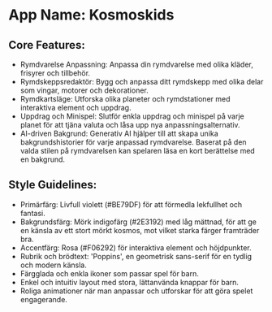 # **App Name**: Kosmoskids

## Core Features:

- Rymdvarelse Anpassning: Anpassa din rymdvarelse med olika kläder, frisyrer och tillbehör.
- Rymdskeppsredaktör: Bygg och anpassa ditt rymdskepp med olika delar som vingar, motorer och dekorationer.
- Rymdkartsläge: Utforska olika planeter och rymdstationer med interaktiva element och uppdrag.
- Uppdrag och Minispel: Slutför enkla uppdrag och minispel på varje planet för att tjäna valuta och låsa upp nya anpassningsalternativ.
- AI-driven Bakgrund: Generativ AI hjälper till att skapa unika bakgrundshistorier för varje anpassad rymdvarelse. Baserat på den valda stilen på rymdvarelsen kan spelaren läsa en kort berättelse med en bakgrund.

## Style Guidelines:

- Primärfärg: Livfull violett (#BE79DF) för att förmedla lekfullhet och fantasi.
- Bakgrundsfärg: Mörk indigofärg (#2E3192) med låg mättnad, för att ge en känsla av ett stort mörkt kosmos, mot vilket starka färger framträder bra.
- Accentfärg: Rosa (#F06292) för interaktiva element och höjdpunkter.
- Rubrik och brödtext: 'Poppins', en geometrisk sans-serif för en tydlig och modern känsla.
- Färgglada och enkla ikoner som passar spel för barn.
- Enkel och intuitiv layout med stora, lättanvända knappar för barn.
- Roliga animationer när man anpassar och utforskar för att göra spelet engagerande.